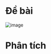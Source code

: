 # Đề bài
![image](https://github.com/VanHoang110802/Competitive_Programming/assets/108053955/952d531d-407a-4582-bc8e-41f12bc2678d)

# Phân tích
